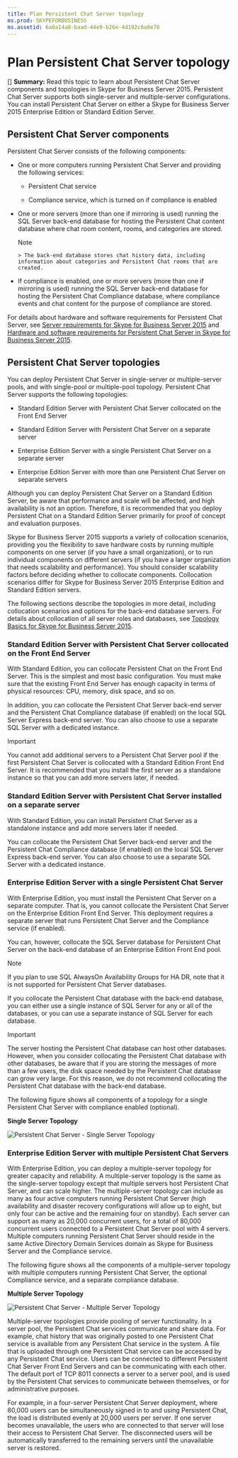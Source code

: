```yaml
---
title: Plan Persistent Chat Server topology
ms.prod: SKYPEFORBUSINESS
ms.assetid: 6a0a14a0-baad-44e9-b26e-4d192c0a0e70
---
```



# Plan Persistent Chat Server topology
[] **Summary:** Read this topic to learn about Persistent Chat Server components and topologies in Skype for Business Server 2015.
Persistent Chat Server supports both single-server and multiple-server configurations. You can install Persistent Chat Server on either a Skype for Business Server 2015 Enterprise Edition or Standard Edition Server. 
  
    
    


## Persistent Chat Server components

Persistent Chat Server consists of the following components:
  
    
    

- One or more computers running Persistent Chat Server and providing the following services:
    
  - Persistent Chat service
    
  
  - Compliance service, which is turned on if compliance is enabled
    
  
- One or more servers (more than one if mirroring is used) running the SQL Server back-end database for hosting the Persistent Chat content database where chat room content, rooms, and categories are stored.
    
    > [!NOTE]
      > The back-end database stores chat history data, including information about categories and Persistent Chat rooms that are created. 
- If compliance is enabled, one or more servers (more than one if mirroring is used) running the SQL Server back-end database for hosting the Persistent Chat Compliance database, where compliance events and chat content for the purpose of compliance are stored.
    
  
For details about hardware and software requirements for Persistent Chat Server, see  [Server requirements for Skype for Business Server 2015](server-requirements-for-skype-for-business-server-2015.md) and [Hardware and software requirements for Persistent Chat Server in Skype for Business Server 2015](hardware-and-software-requirements-for-persistent-chat-server-in-skype-for-busin.md). 
  
    
    

## Persistent Chat Server topologies

You can deploy Persistent Chat Server in single-server or multiple-server pools, and with single-pool or multiple-pool topology. Persistent Chat Server supports the following topologies:
  
    
    

-  Standard Edition Server with Persistent Chat Server collocated on the Front End Server
    
  
-  Standard Edition Server with Persistent Chat Server on a separate server
    
  
-  Enterprise Edition Server with a single Persistent Chat Server on a separate server
    
  
-  Enterprise Edition Server with more than one Persistent Chat Server on separate servers
    
  
Although you can deploy Persistent Chat Server on a Standard Edition Server, be aware that performance and scale will be affected, and high availability is not an option. Therefore, it is recommended that you deploy Persistent Chat on a Standard Edition Server primarily for proof of concept and evaluation purposes. 
  
    
    
Skype for Business Server 2015 supports a variety of collocation scenarios, providing you the flexibility to save hardware costs by running multiple components on one server (if you have a small organization), or to run individual components on different servers (if you have a larger organization that needs scalability and performance). You should consider scalability factors before deciding whether to collocate components. Collocation scenarios differ for Skype for Business Server 2015 Enterprise Edition and Standard Edition servers. 
  
    
    
The following sections describe the topologies in more detail, including collocation scenarios and options for the back-end database servers. For details about collocation of all server roles and databases, see  [Topology Basics for Skype for Business Server 2015](topology-basics-for-skype-for-business-server-2015.md).
  
    
    

### Standard Edition Server with Persistent Chat Server collocated on the Front End Server

With Standard Edition, you can collocate Persistent Chat on the Front End Server. This is the simplest and most basic configuration. You must make sure that the existing Front End Server has enough capacity in terms of physical resources: CPU, memory, disk space, and so on.
  
    
    
In addition, you can collocate the Persistent Chat Server back-end server and the Persistent Chat Compliance database (if enabled) on the local SQL Server Express back-end server. You can also choose to use a separate SQL Server with a dedicated instance. 
  
    
    

> [!IMPORTANT]
> You cannot add additional servers to a Persistent Chat Server pool if the first Persistent Chat Server is collocated with a Standard Edition Front End Server. It is recommended that you install the first server as a standalone instance so that you can add more servers later, if needed. 
  
    
    


### Standard Edition Server with Persistent Chat Server installed on a separate server

With Standard Edition, you can install Persistent Chat Server as a standalone instance and add more servers later if needed. 
  
    
    
You can collocate the Persistent Chat Server back-end server and the Persistent Chat Compliance database (if enabled) on the local SQL Server Express back-end server. You can also choose to use a separate SQL Server with a dedicated instance. 
  
    
    

### Enterprise Edition Server with a single Persistent Chat Server

With Enterprise Edition, you must install the Persistent Chat Server on a separate computer. That is, you cannot collocate the Persistent Chat Server on the Enterprise Edition Front End Server. This deployment requires a separate server that runs Persistent Chat Server and the Compliance service (if enabled).
  
    
    
You can, however, collocate the SQL Server database for Persistent Chat Server on the back-end database of an Enterprise Edition Front End pool.
  
    
    

> [!NOTE]
> If you plan to use SQL AlwaysOn Availability Groups for HA DR, note that it is not supported for Persistent Chat Server databases. 
  
    
    

If you collocate the Persistent Chat database with the back-end database, you can either use a single instance of SQL Server for any or all of the databases, or you can use a separate instance of SQL Server for each database.
  
    
    

> [!IMPORTANT]
> The server hosting the Persistent Chat database can host other databases. However, when you consider collocating the Persistent Chat database with other databases, be aware that if you are storing the messages of more than a few users, the disk space needed by the Persistent Chat database can grow very large. For this reason, we do not recommend collocating the Persistent Chat database with the back-end database. 
  
    
    

The following figure shows all components of a topology for a single Persistent Chat Server with compliance enabled (optional).
  
    
    

**Single Server Topology**

  
    
    

  
    
    
![Persistent Chat Server - Single Server Topology](images/e1b39c28-8a4d-4c03-983b-4392889c2d14.png)
  
    
    

  
    
    

  
    
    

### Enterprise Edition Server with multiple Persistent Chat Servers

With Enterprise Edition, you can deploy a multiple-server topology for greater capacity and reliability. A multiple-server topology is the same as the single-server topology except that multiple servers host Persistent Chat Server, and can scale higher. The multiple-server topology can include as many as four active computers running Persistent Chat Server (high availability and disaster recovery configurations will allow up to eight, but only four can be active and the remaining four on standby). Each server can support as many as 20,000 concurrent users, for a total of 80,000 concurrent users connected to a Persistent Chat Server pool with 4 servers. Multiple computers running Persistent Chat Server should reside in the same Active Directory Domain Services domain as Skype for Business Server and the Compliance service.
  
    
    
The following figure shows all the components of a multiple-server topology with multiple computers running Persistent Chat Server, the optional Compliance service, and a separate compliance database.
  
    
    

**Multiple Server Topology**

  
    
    

  
    
    
![Persistent Chat Server - Multiple Server Topology](images/8fc20997-7acc-46ea-8dea-11239ffd9458.png)
  
    
    

  
    
    
Multiple-server topologies provide pooling of server functionality. In a server pool, the Persistent Chat services communicate and share data. For example, chat history that was originally posted to one Persistent Chat service is available from any Persistent Chat service in the system. A file that is uploaded through one Persistent Chat service can be accessed by any Persistent Chat service. Users can be connected to different Persistent Chat Server Front End Servers and can be communicating with each other. The default port of TCP 8011 connects a server to a server pool, and is used by the Persistent Chat services to communicate between themselves, or for administrative purposes.
  
    
    
For example, in a four-server Persistent Chat Server deployment, where 80,000 users can be simultaneously signed in to and using Persistent Chat, the load is distributed evenly at 20,000 users per server. If one server becomes unavailable, the users who are connected to that server will lose their access to Persistent Chat Server. The disconnected users will be automatically transferred to the remaining servers until the unavailable server is restored. 
  
    
    

